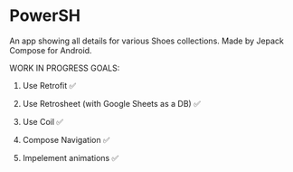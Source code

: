 # PowerSH
An app showing all details for various Shoes collections. Made by Jepack Compose for Android.

WORK IN PROGRESS
GOALS:

1. Use Retrofit ✅

2. Use Retrosheet (with Google Sheets as a DB) ✅

3. Use Coil ✅
 
4. Compose Navigation ✅

5. Impelement animations ✅

